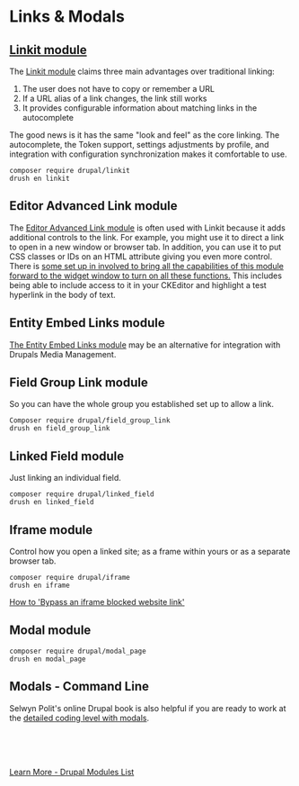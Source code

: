 
# Links & Modals

## [Linkit module](https://www.drupal.org/project/linkit)

The [Linkit module](https://www.webwash.net/link-content-using-linkit-drupal-8/) claims three main advantages over traditional linking:

1. The user does not have to copy or remember a URL
2. If a URL alias of a link changes, the link still works
3. It provides configurable information about matching links in the autocomplete
 
The good news is it has the same "look and feel" as the core linking.  The autocomplete, the Token support, settings adjustments by profile, and integration with configuration synchronization makes it comfortable to use. 

`composer require drupal/linkit`<br>
`drush en linkit`

## Editor Advanced Link module

The [Editor Advanced Link module](https://www.drupal.org/project/editor_advanced_link) is often used with Linkit because it adds additional controls to the link.  For example, you might use it to direct a link to open in a new window or browser tab.  In addition, you can use it to put CSS classes or IDs on an HTML attribute giving you even more control.  There is [some set up in involved to bring all the capabilities of this module forward to the widget window to turn on all these functions.](https://www.webwash.net/create-links-using-linkit-module-in-drupal/) This includes being able to include access to it in your CKEditor and highlight a test hyperlink in the body of text.

## Entity Embed Links module

[The Entity Embed Links module](../modules/entityref.md#entity-embed-links) may be an alternative for integration with Drupals Media Management.

## Field Group Link module

So you can have the whole group you established set up to allow a link.

`Composer require drupal/field_group_link`<br>
`drush en field_group_link`

## Linked Field module

Just linking an individual field.

`composer require drupal/linked_field`<br>
`drush en linked_field`

## Iframe module

Control how you open a linked site; as a frame within yours or as a separate browser tab.

`composer require drupal/iframe`<br>
`drush en iframe`

[How to 'Bypass an iframe blocked website link'](https://mail.google.com/mail/u/1/#inbox/FMfcgxwGBmxNzFRfMwvpmxJtqZLGmhQV)


## Modal module

`composer require drupal/modal_page`<br>
`drush en modal_page`


## Modals - Command Line
Selwyn Polit's online Drupal book is also helpful if you are ready to work at the [detailed coding level with modals](https://selwynpolit.github.io/d9book/modals.html).


<br>
<br>
<br>

[Learn More - Drupal Modules List](../chapters.md#drupal-modules)


